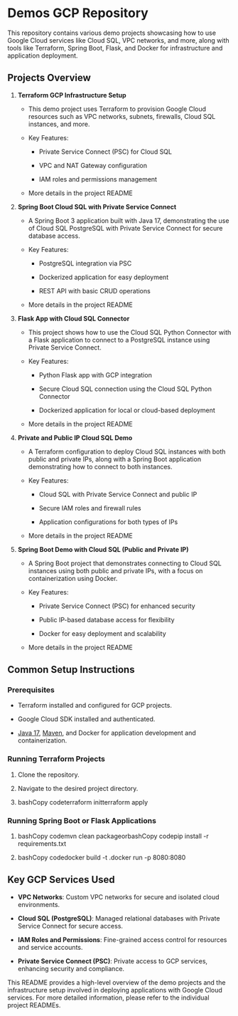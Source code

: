 Demos GCP Repository
====================

This repository contains various demo projects showcasing how to use Google Cloud services like Cloud SQL, VPC networks, and more, along with tools like Terraform, Spring Boot, Flask, and Docker for infrastructure and application deployment.

Projects Overview
-----------------

1.  **Terraform GCP Infrastructure Setup**
    
    *   This demo project uses Terraform to provision Google Cloud resources such as VPC networks, subnets, firewalls, Cloud SQL instances, and more.
        
    *   Key Features:
        
        *   Private Service Connect (PSC) for Cloud SQL
            
        *   VPC and NAT Gateway configuration
            
        *   IAM roles and permissions management
            
    *   More details in the project README
        
2.  **Spring Boot Cloud SQL with Private Service Connect**
    
    *   A Spring Boot 3 application built with Java 17, demonstrating the use of Cloud SQL PostgreSQL with Private Service Connect for secure database access.
        
    *   Key Features:
        
        *   PostgreSQL integration via PSC
            
        *   Dockerized application for easy deployment
            
        *   REST API with basic CRUD operations
            
    *   More details in the project README
        
3.  **Flask App with Cloud SQL Connector**
    
    *   This project shows how to use the Cloud SQL Python Connector with a Flask application to connect to a PostgreSQL instance using Private Service Connect.
        
    *   Key Features:
        
        *   Python Flask app with GCP integration
            
        *   Secure Cloud SQL connection using the Cloud SQL Python Connector
            
        *   Dockerized application for local or cloud-based deployment
            
    *   More details in the project README
        
4.  **Private and Public IP Cloud SQL Demo**
    
    *   A Terraform configuration to deploy Cloud SQL instances with both public and private IPs, along with a Spring Boot application demonstrating how to connect to both instances.
        
    *   Key Features:
        
        *   Cloud SQL with Private Service Connect and public IP
            
        *   Secure IAM roles and firewall rules
            
        *   Application configurations for both types of IPs
            
    *   More details in the project README
        
5.  **Spring Boot Demo with Cloud SQL (Public and Private IP)**
    
    *   A Spring Boot project that demonstrates connecting to Cloud SQL instances using both public and private IPs, with a focus on containerization using Docker.
        
    *   Key Features:
        
        *   Private Service Connect (PSC) for enhanced security
            
        *   Public IP-based database access for flexibility
            
        *   Docker for easy deployment and scalability
            
    *   More details in the project README
        

Common Setup Instructions
-------------------------

### Prerequisites

*   Terraform installed and configured for GCP projects.
    
*   Google Cloud SDK installed and authenticated.
    
*   [Java 17](https://www.oracle.com/java/technologies/javase-jdk17-downloads.html), [Maven](https://maven.apache.org/install.html), and Docker for application development and containerization.
    

### Running Terraform Projects

1.  Clone the repository.
    
2.  Navigate to the desired project directory.
    
3.  bashCopy codeterraform initterraform apply
    

### Running Spring Boot or Flask Applications

1.  bashCopy codemvn clean packageorbashCopy codepip install -r requirements.txt
    
2.  bashCopy codedocker build -t .docker run -p 8080:8080
    

Key GCP Services Used
---------------------

*   **VPC Networks**: Custom VPC networks for secure and isolated cloud environments.
    
*   **Cloud SQL (PostgreSQL)**: Managed relational databases with Private Service Connect for secure access.
    
*   **IAM Roles and Permissions**: Fine-grained access control for resources and service accounts.
    
*   **Private Service Connect (PSC)**: Private access to GCP services, enhancing security and compliance.
    

This README provides a high-level overview of the demo projects and the infrastructure setup involved in deploying applications with Google Cloud services. For more detailed information, please refer to the individual project READMEs.